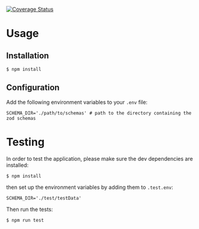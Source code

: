 [![Coverage Status](https://coveralls.io/repos/github/babbageLabs/brinch-node/badge.svg?branch=master)](https://coveralls.io/github/babbageLabs/brinch-node?branch=master)


# Usage


## Installation

    $ npm install

## Configuration
Add the following environment variables to your ``.env`` file:

    SCHEMA_DIR='./path/to/schemas' # path to the directory containing the zod schemas


# Testing

In order to test the application, please make sure the
dev dependencies are installed:

    $ npm install

then set up the environment variables by adding them to ``.test.env``:

    SCHEMA_DIR='./test/testData'

Then run the tests:

    $ npm run test
